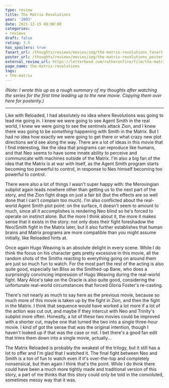 ```yaml
---
type: review
title: The Matrix Revolutions
year: '2003'
date: 2021-12-15 00:00:00
categories:
- reviews
draft: false
rating: 3.5
has_spoilers: true
fanart_url: /thoughts/reviews/movies/img/the-matrix-revolutions_fanart.png
poster_url: /thoughts/reviews/movies/img/the-matrix-revolutions_poster.png
external_review_url: https://letterboxd.com/ratheronfire/film/the-matrix-revolutions/
page_name: the-matrix-revolutions
tags:
- the-matrix
---
```


*(Note: I wrote this up as a rough summary of my thoughts after watching the series for the first time leading up to the new movie. Copying them over here for posterity.)*

---

Like with Reloaded, I had absolutely no idea where Revolutions was going to lead me going in. I knew we were going to see Agent Smith in the real world, I knew we were going to see the sentinels attack Zion, and I knew there was going to be *something* happening with Smith in the Matrix. But I had no idea how exactly we were going to get there or what crazy new plot directions we'd see along the way. There are a lot of ideas in this movie that I find interesting, like the idea that programs can reproduce like humans, and that Neo seems to have some innate ability to perceive and communicate with machines outside of the Matrix. I'm also a big fan of the idea that the Matrix is at war with itself, as the Agent Smith program starts becoming too powerful to control, in response to Neo himself becoming too powerful to control.

There were also a lot of things I wasn't super happy with: the Merovingian subplot again leads nowhere other than getting us to the next part of the story, and the Zion fight drags on just a fair bit (but the effects are so well done that I can't complain too much). I'm also conflicted about the real-world Agent Smith plot point: on the surface, it doesn't seem to amount to much, since all it accomplishes is rendering Neo blind so he's forced to operate on instinct alone. But the more I think about it, the more it makes sense that it exists in the story: not only does their fight foreshadow the Neo/Smith fight in the Matrix later, but it also further establishes that human brains and Matrix programs are more compatible than you might assume initially, like Reloaded hints at.

Once again Hugo Weaving is an absolute delight in every scene. While I do think the focus on his character gets pretty excessive in this movie, all the random shots of the Smiths reacting to everything going on around them are just so much fun to watch. For the most part the rest of the acting is also quite good, especially Ian Bliss as the Smithed-up Bane, who does a surprisingly convincing impression of Hugo Weaving during the real-world fight. Mary Alice's take on the Oracle is also quite good, considering the unfortunate real-world circumstances that forced Gloria Foster's re-casting.

There's not nearly as much to say here as the previous movie, because so much more of this movie is taken up by the fight in Zion, and then the fight in the Matrix. I think that sequence would have worked a lot more if a lot of the action was cut out, and maybe if they intercut with Neo and Trinity's subplot more often. Honestly, a lot of these two movies could be improved with a shorter cut, maybe one that turned the two into a single three-hour movie. I kind of got the sense that was the original intention, though I haven't looked up if that was the case or not. I bet there's a good fan edit that trims them down into a single movie, actually...

The Matrix Reloaded is probably the weakest of the trilogy, but it still has a lot to offer and I'm glad that I watched it. The final fight between Neo and Smith is a ton of fun to watch even if it's over-the-top and completely nonsensical, but then again I think that's the point. While I do think there could have been a much more tightly made and traditional version of this story, a part of me thinks that this story could only be told in the convoluted, sometimes messy way that it was.

